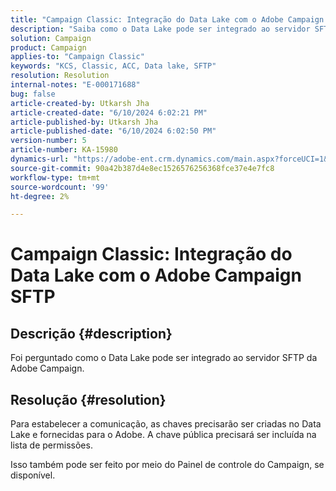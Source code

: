 ```yaml
---
title: "Campaign Classic: Integração do Data Lake com o Adobe Campaign SFTP"
description: "Saiba como o Data Lake pode ser integrado ao servidor SFTP da Adobe Campaign."
solution: Campaign
product: Campaign
applies-to: "Campaign Classic"
keywords: "KCS, Classic, ACC, Data lake, SFTP"
resolution: Resolution
internal-notes: "E-000171688"
bug: false
article-created-by: Utkarsh Jha
article-created-date: "6/10/2024 6:02:21 PM"
article-published-by: Utkarsh Jha
article-published-date: "6/10/2024 6:02:50 PM"
version-number: 5
article-number: KA-15980
dynamics-url: "https://adobe-ent.crm.dynamics.com/main.aspx?forceUCI=1&pagetype=entityrecord&etn=knowledgearticle&id=33d6db92-5327-ef11-840b-6045bd0298d4"
source-git-commit: 90a42b387d4e8ec1526576256368fce37e4e7fc8
workflow-type: tm+mt
source-wordcount: '99'
ht-degree: 2%

---
```


# Campaign Classic: Integração do Data Lake com o Adobe Campaign SFTP

## Descrição {#description}


Foi perguntado como o Data Lake pode ser integrado ao servidor SFTP da Adobe Campaign.


## Resolução {#resolution}


Para estabelecer a comunicação, as chaves precisarão ser criadas no Data Lake e fornecidas para o Adobe. A chave pública precisará ser incluída na lista de permissões.



Isso também pode ser feito por meio do Painel de controle do Campaign, se disponível.


